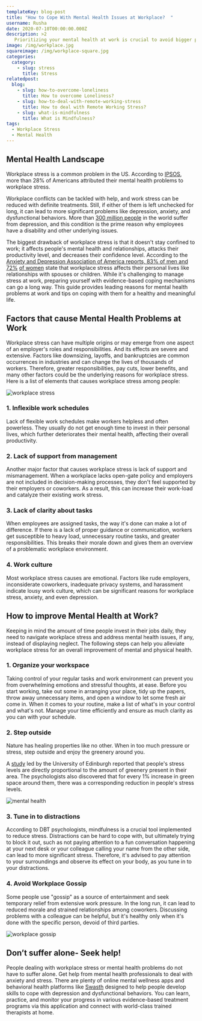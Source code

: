 ```yaml
---
templateKey: blog-post
title: "How to Cope With Mental Health Issues at Workplace?  "
username: Rusha
date: 2020-07-10T00:00:00.000Z
description: >2
   Prioritizing your mental health at work is crucial to avoid bigger problems like depression. This guide can help you combat workplace stress effectively. 
image: /img/workplace.jpg
squareimage: /img/workplace-square.jpg
categories:
  category:
    - slug: stress
      title: Stress
relatedpost:
  blog:
    - slug: how-to-overcome-loneliness
      title: How to overcome Loneliness?
    - slug: how-to-deal-with-remote-working-stress
      title: How to deal with Remote Working Stress?
    - slug: what-is-mindfulness
      title: What is Mindfulness?
tags:
  - Workplace Stress
  - Mental Health
---
```

<!--StartFragment-->

## Mental Health Landscape

Workplace stress is a common problem in the US. According to [IPSOS](https://www.ipsos.com/en-us/news-polls/mental-health-survey-2017), more than 28% of Americans attributed their mental health problems to workplace stress.

Workplace conflicts can be tackled with help, and work stress can be reduced with definite treatments. Still, if either of them is left unchecked for long, it can lead to more significant problems like depression, anxiety, and dysfunctional behaviors. More than [300 million people](http://www.who.int/mental_health/in_the_workplace/en/) in the world suffer from depression, and this condition is the prime reason why employees have a disability and other underlying issues.

The biggest drawback of workplace stress is that it doesn't stay confined to work; it affects people's mental health and relationships, attacks their productivity level, and decreases their confidence level. According to the [Anxiety and Depression Association of America reports, 83% of men and 72%](https://adaa.org/workplace-stress-anxiety-disorders-survey) [of women](https://adaa.org/workplace-stress-anxiety-disorders-survey) state that workplace stress affects their personal lives like relationships with spouses or children. While it's challenging to manage stress at work, preparing yourself with evidence-based coping mechanisms can go a long way. This guide provides leading reasons for mental health problems at work and tips on coping with them for a healthy and meaningful life.

<!--StartFragment-->

## Factors that cause Mental Health Problems at Work

<!--StartFragment-->

Workplace stress can have multiple origins or may emerge from one aspect of an employer's roles and responsibilities. And its effects are severe and extensive. Factors like downsizing, layoffs, and bankruptcies are common occurrences in industries and can change the lives of thousands of workers. Therefore, greater responsibilities, pay cuts, lower benefits, and many other factors could be the underlying reasons for workplace stress. Here is a list of elements that causes workplace stress among people:

![workplace stress](/img/stress.jpeg "stress")

<!--EndFragment--><!--StartFragment-->

### 1. Inflexible work schedules

Lack of flexible work schedules make workers helpless and often powerless. They usually do not get enough time to invest in their personal lives, which further deteriorates their mental health, affecting their overall productivity.

### 2. Lack of support from management

Another major factor that causes workplace stress is lack of support and mismanagement. When a workplace lacks open-gate policy and employers are not included in decision-making processes, they don't feel supported by their employers or coworkers. As a result, this can increase their work-load and catalyze their existing work stress.

### 3. Lack of clarity about tasks

When employees are assigned tasks, the way it's done can make a lot of difference. If there is a lack of proper guidance or communication, workers get susceptible to heavy load, unnecessary routine tasks, and greater responsibilities. This breaks their morale down and gives them an overview of a problematic workplace environment.

### 4. Work culture

Most workplace stress causes are emotional. Factors like rude employers, inconsiderate coworkers, inadequate privacy systems, and harassment indicate lousy work culture, which can be significant reasons for workplace stress, anxiety, and even depression.

<!--StartFragment-->

## **How to improve Mental Health at Work?**

<!--EndFragment--><!--StartFragment-->

Keeping in mind the amount of time people invest in their jobs daily, they need to navigate workplace stress and address mental health issues, if any, instead of displaying neglect. The following steps can help you alleviate workplace stress for an overall improvement of mental and physical health.

### 1. Organize your workspace

Taking control of your regular tasks and work environment can prevent you from overwhelming emotions and stressful thoughts, at ease. Before you start working, take out some in arranging your place, tidy up the papers, throw away unnecessary items, and open a window to let some fresh air come in. When it comes to your routine, make a list of what's in your control and what's not. Manage your time efficiently and ensure as much clarity as you can with your schedule.

### 2. Step outside

Nature has healing properties like no other. When in too much pressure or stress, step outside and enjoy the greenery around you.

A [study](http://www.sciencedirect.com/science/article/pii/S0169204611003665) led by the University of Edinburgh reported that people's stress levels are directly proportional to the amount of greenery present in their area. The psychologists also discovered that for every 1% increase in green space around them, there was a corresponding reduction in people's stress levels.

![mental health](/img/how-to-cope-with-mental-health-issues-at-workplace02.png "Go outside")

<!--EndFragment-->

<!--StartFragment-->

### 3. Tune in to distractions

According to DBT psychologists, mindfulness is a crucial tool implemented to reduce stress. Distractions can be hard to cope with, but ultimately trying to block it out, such as not paying attention to a fun conversation happening at your next desk or your colleague calling your name from the other side, can lead to more significant stress. Therefore, it's advised to pay attention to your surroundings and observe its effect on your body, as you tune in to your distractions.

### 4. Avoid Workplace Gossip

<!--StartFragment-->

Some people use "gossip" as a source of entertainment and seek temporary relief from extensive work pressure. In the long run, it can lead to reduced morale and strained relationships among coworkers. Discussing problems with a colleague can be helpful, but it's healthy only when it's done with the specific person, devoid of third parties.

<!--EndFragment-->

![workplace gossip](/img/how-to-cope-with-mental-health-issues-at-workplace01.png "workplace gossip")

<!--EndFragment-->

<!--EndFragment--><!--StartFragment-->

## Don’t suffer alone- Seek help!

People dealing with workplace stress or mental health problems do not have to suffer alone. Get help from mental health professionals to deal with anxiety and stress. There are plenty of online mental wellness apps and behavioral health platforms like [Swasth](https://www.swasth.co) designed to help people develop skills to cope with depression and dysfunctional behaviors. You can learn, practice, and monitor your progress in various evidence-based treatment programs via this application and connect with world-class trained therapists at home.

<!--EndFragment-->

<!--EndFragment-->

<!--EndFragment-->